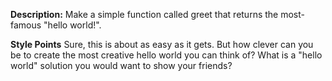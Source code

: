**Description:**
Make a simple function called greet that returns the most-famous "hello world!".

**Style Points**
Sure, this is about as easy as it gets. But how clever can you be to create the most creative hello world you can think of? What is a "hello world" solution you would want to show your friends?